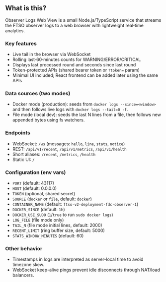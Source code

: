 ## What is this?

Observer Logs Web View is a small Node.js/TypeScript service that streams the FTSO observer logs to a web browser with lightweight real‑time analytics.

### Key features
- Live tail in the browser via WebSocket
- Rolling last‑60‑minutes counts for WARNING/ERROR/CRITICAL
- Displays last processed round and seconds since last round
- Token-protected APIs (shared bearer token or `?token=` param)
- Minimal UI included; React frontend can be added later using the same APIs

### Data sources (two modes)
- Docker mode (production): seeds from `docker logs --since=<window>` and then follows live logs with `docker logs --tail=0 -f`.
- File mode (local dev): seeds the last N lines from a file, then follows new appended bytes using fs watchers.

### Endpoints
- WebSocket: `/ws` (messages: `hello`, `line`, `stats`, `notice`)
- REST: `/api/v1/recent`, `/api/v1/metrics`, `/api/v1/health`
- Short aliases: `/recent`, `/metrics`, `/health`
- Static UI: `/`

### Configuration (env vars)
- `PORT` (default: 43117)
- `HOST` (default: 0.0.0.0)
- `TOKEN` (optional, shared secret)
- `SOURCE` (`docker` or `file`, default: `docker`)
- `CONTAINER_NAME` (default: `ftso-v2-deployment-fdc-observer-1`)
- `DOCKER_SINCE` (default: `1h`)
- `DOCKER_USE_SUDO` (`1`/`true` to run `sudo docker logs`)
- `LOG_FILE` (file mode only)
- `TAIL_N` (file mode initial lines, default: 2000)
- `RECENT_LIMIT` (ring buffer size, default: 5000)
- `STATS_WINDOW_MINUTES` (default: 60)

### Other behavior
- Timestamps in logs are interpreted as server-local time to avoid timezone skew.
- WebSocket keep-alive pings prevent idle disconnects through NAT/load balancers.


